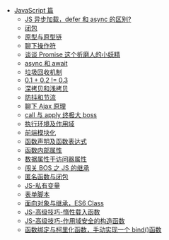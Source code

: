 - [JavaScript 篇](./README.md)
  - [JS 异步加载，defer 和 async 的区别?]()
  - [闭包]()
  - [原型与原型链]()
  - [聊下操作符]()
  - [谈谈 Promise 这个折磨人的小妖精]()
  - [async 和 await]()
  - [垃圾回收机制]()
  - [0.1 + 0.2 != 0.3]()
  - [深拷贝和浅拷贝]()
  - [防抖和节流]()
  - [聊下 Ajax 原理]()
  - [call 与 apply 终极大 boss]()
  - [执行环境及作用域]()
  - [前端模块化]()
  - [函数声明及函数表达式]()
  - [函数内部属性]()
  - [数据属性于访问器属性]()
  - [闯关 BOS 之 JS 的继承]()
  - [匿名函数与闭包]()
  - [JS-私有变量]()
  - [表单脚本]()
  - [面向对象与继承，ES6 Class]()
  - [JS-高级技巧-惰性载入函数]()
  - [JS-高级技巧-作用域安全的构造函数]()
  - [函数绑定与柯里化函数，手动实现一个 bind()函数]()

